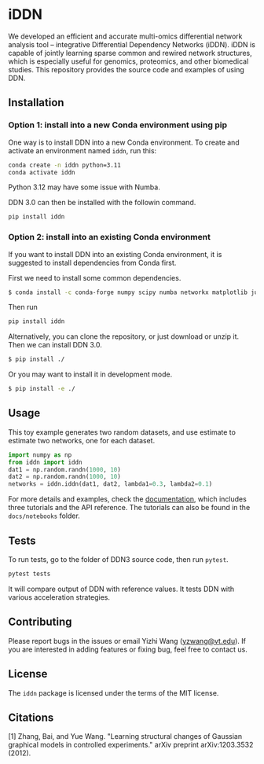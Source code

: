 # iDDN
We developed an efficient and accurate multi-omics differential network analysis tool – integrative Differential Dependency Networks (iDDN).
iDDN is capable of jointly learning sparse common and rewired network structures, which is especially useful for genomics, proteomics, and other biomedical studies.
This repository provides the source code and examples of using DDN.

## Installation
### Option 1: install into a new Conda environment using pip
One way is to install DDN into a new Conda environment. To create and activate an environment named `iddn`, run this:
```bash
conda create -n iddn python=3.11
conda activate iddn
```
Python 3.12 may have some issue with Numba.

DDN 3.0 can then be installed with the followin command.
```bash
pip install iddn
```
<!-- ```bash
pip install --index-url https://test.pypi.org/simple/ --extra-index-url https://pypi.org/simple iddn
``` -->

### Option 2: install into an existing Conda environment
If you want to install DDN into an existing Conda environment, it is suggested to install dependencies from Conda first.

First we need to install some common dependencies.
```bash
$ conda install -c conda-forge numpy scipy numba networkx matplotlib jupyter scipy pandas scikit-learn
```

Then run
```bash
pip install iddn
```

Alternatively, you can clone the repository, or just download or unzip it. Then we can install DDN 3.0.
```bash
$ pip install ./
```
Or you may want to install it in development mode.
```bash
$ pip install -e ./
```

## Usage

This toy example generates two random datasets, and use estimate to estimate two networks, one for each dataset.
```python
import numpy as np
from iddn import iddn
dat1 = np.random.randn(1000, 10)
dat2 = np.random.randn(1000, 10)
networks = iddn.iddn(dat1, dat2, lambda1=0.3, lambda2=0.1)
```

For more details and examples, check the [documentation](https://iddn.readthedocs.io/en/latest/), which includes three tutorials and the API reference.
The tutorials can also be found in the `docs/notebooks` folder.

## Tests

To run tests, go to the folder of DDN3 source code, then run `pytest`.
```bash
pytest tests
```
It will compare output of DDN with reference values. It tests DDN with various acceleration strategies.

## Contributing

Please report bugs in the issues or email Yizhi Wang (yzwang@vt.edu).
If you are interested in adding features or fixing bug, feel free to contact us.

## License

The `iddn` package is licensed under the terms of the MIT license.

## Citations

[1] Zhang, Bai, and Yue Wang. "Learning structural changes of Gaussian graphical models in controlled experiments." arXiv preprint arXiv:1203.3532 (2012).
